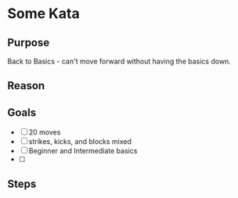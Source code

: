 # Some Kata
## Purpose
Back to Basics - can't move forward without having the basics down.
## Reason
## Goals
- [ ] 20 moves
- [ ] strikes, kicks, and blocks mixed
- [ ] Beginner and Intermediate basics
- [ ] 
## Steps